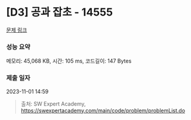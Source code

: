 # [D3] 공과 잡초 - 14555 

[문제 링크](https://swexpertacademy.com/main/code/problem/problemDetail.do?contestProbId=AYGtoa3qARcDFARC) 

### 성능 요약

메모리: 45,068 KB, 시간: 105 ms, 코드길이: 147 Bytes

### 제출 일자

2023-11-01 14:59



> 출처: SW Expert Academy, https://swexpertacademy.com/main/code/problem/problemList.do